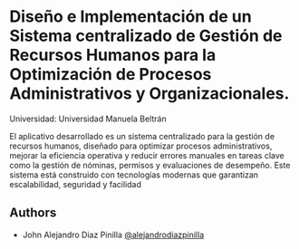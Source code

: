 # Diseño e Implementación de un Sistema centralizado de Gestión de Recursos Humanos para la Optimización de Procesos Administrativos y Organizacionales.

Universidad: Universidad Manuela Beltrán 

El aplicativo desarrollado es un sistema centralizado para la gestión de recursos humanos, diseñado para optimizar procesos administrativos, mejorar la eficiencia operativa y reducir errores manuales en tareas clave como la gestión de nóminas, permisos y evaluaciones de desempeño. Este sistema está construido con tecnologías modernas que garantizan escalabilidad, seguridad y facilidad
## Authors

-  John Alejandro Diaz Pinilla [@alejandrodiazpinilla](https://www.github.com/alejandrodiazpinilla) 

